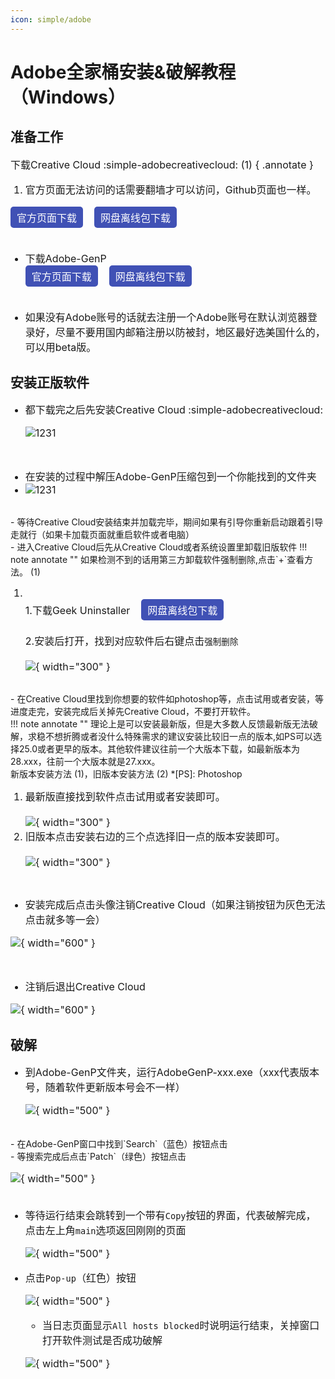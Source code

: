 ```yaml
---
icon: simple/adobe
---
```


<style>
        p {
            font-size: 16px  !important; /* 设置<p>元素的字体大小为14像素 */
        }
        li {
            font-size: 16px !important; /* 设置<p>元素的字体大小为14像素 */
        }
        /* styles.css */
        /* styles.css */
h2 {
    font-weight: bold !important; /* 设置<h2>元素的字体加粗 */
}


</style>

# Adobe全家桶安装&破解教程（Windows）
## 准备工作
下载Creative Cloud :simple-adobecreativecloud: (1) 
  { .annotate }

  1.  官方页面无法访问的话需要翻墙才可以访问，Github页面也一样。

<button onclick="window.open('https://creativecloud.adobe.com/apps/download/creative-cloud', '_blank')" 
        style="background-color: #4051B5; color: white; border: none; padding: 5px 10px; font-size: 16px; cursor: pointer; border-radius: 5px; min-height: 30px;">
    官方页面下载
</button> &nbsp;&nbsp;  <button onclick="window.open('https://www.123pan.com/s/oAHxjv-gLBiH.html', '_blank')" 
        style="background-color: #4051B5; color: white; border: none; padding: 5px 10px; font-size: 16px; cursor: pointer; border-radius: 5px; min-height: 30px;">
    网盘离线包下载
</button><br><br>
- 下载Adobe-GenP<br><button onclick="window.open('https://github.com/cw2k/Adobe-GenP/releases', '_blank')" 
        style="background-color: #4051B5; color: white; border: none; padding: 5px 10px; font-size: 16px; cursor: pointer; border-radius: 5px; min-height: 30px;">
    官方页面下载
</button> &nbsp;&nbsp;  <button onclick="window.open('https://www.123pan.com/s/oAHxjv-YLBiH.html', '_blank')" 
        style="background-color: #4051B5; color: white; border: none; padding: 5px 10px; font-size: 16px; cursor: pointer; border-radius: 5px; min-height: 30px;">
    网盘离线包下载
</button><br><br>

- 如果没有Adobe账号的话就去注册一个Adobe账号在默认浏览器登录好，尽量不要用国内邮箱注册以防被封，地区最好选美国什么的，可以用beta版。<br>


## 安装正版软件

- 都下载完之后先安装Creative Cloud :simple-adobecreativecloud:<br>

  ![1231](https://vip.123pan.cn/1821083851/ocoolai/pic/adobe-1.png)
<br>

- 在安装的过程中解压Adobe-GenP压缩包到一个你能找到的文件夹
- ![1231](https://vip.123pan.cn/1821083851/ocoolai/pic/adobe-1)
<br>
- 等待Creative Cloud安装结束并加载完毕，期间如果有引导你重新启动跟着引导走就行（如果卡加载页面就重启软件或者电脑）
<br>
- 进入Creative Cloud后先从Creative Cloud或者系统设置里卸载旧版软件
!!! note annotate ""
    如果检测不到的话用第三方卸载软件强制删除,点击`+`查看方法。 (1)

1.  <br>1.下载Geek Uninstaller </button> &nbsp;&nbsp;  <button onclick="window.open('https://www.123pan.com/s/oAHxjv-rLBiH.html', '_blank')" style="background-color: #4051B5; color: white; border: none; padding: 5px 10px; font-size: 16px; cursor: pointer; border-radius: 5px; min-height: 30px;">网盘离线包下载</button><br><br>2.安装后打开，找到对应软件后右键点击`强制删除`<br><br>![](https://vip.123pan.cn/1821083851/ocoolai/pic/adobe-11.png){ width="300" }

<br>
- 在Creative Cloud里找到你想要的软件如photoshop等，点击试用或者安装，等进度走完，安装完成后关掉先Creative Cloud，不要打开软件。

<br>
!!! note annotate ""
    理论上是可以安装最新版，但是大多数人反馈最新版无法破解，求稳不想折腾或者没什么特殊需求的建议安装比较旧一点的版本,如PS可以选择25.0或者更早的版本。其他软件建议往前一个大版本下载，如最新版本为28.xxx，往前一个大版本就是27.xxx。<br>新版本安装方法 (1)，旧版本安装方法 (2)
    *[PS]: Photoshop

1.  最新版直接找到软件点击试用或者安装即可。<br><br>![](https://vip.123pan.cn/1821083851/ocoolai/pic/adobe-4.png){ width="300" }
2.  旧版本点击安装右边的三个点选择旧一点的版本安装即可。<br><br>![](https://vip.123pan.cn/1821083851/ocoolai/pic/adobe-14.png){ width="300" }

<br>

- 安装完成后点击头像注销Creative Cloud（如果注销按钮为灰色无法点击就多等一会）<br>

![](https://vip.123pan.cn/1821083851/ocoolai/pic/adobe-6.png){ width="600" }

<br>

- 注销后退出Creative Cloud<br>

![](https://vip.123pan.cn/1821083851/ocoolai/pic/adobe-10.png){ width="600" }
<br>

## 破解

- 到Adobe-GenP文件夹，运行AdobeGenP-xxx.exe（xxx代表版本号，随着软件更新版本号会不一样） <br>

  ![](https://vip.123pan.cn/1821083851/ocoolai/pic/adobe-3.png){ width="500" }
<br>
- 在Adobe-GenP窗口中找到`Search`（蓝色）按钮点击
<br>
- 等搜索完成后点击`Patch`（绿色）按钮点击<br>

  ![](https://vip.123pan.cn/1821083851/ocoolai/pic/adobe-2.png){ width="500" }
<br>
<br>

- 等待运行结束会跳转到一个带有`Copy`按钮的界面，代表破解完成，点击左上角`main`选项返回刚刚的页面<br>

  ![](https://vip.123pan.cn/1821083851/ocoolai/pic/adobe-7.png){ width="500" }

- 点击`Pop-up`（红色）按钮<br>

  ![](https://vip.123pan.cn/1821083851/ocoolai/pic/adobe-8.png){ width="500" }

  - 当日志页面显示`All hosts blocked`时说明运行结束，关掉窗口打开软件测试是否成功破解<br>

  ![](https://vip.123pan.cn/1821083851/ocoolai/pic/adobe-9.png){ width="500" }



